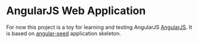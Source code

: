 # AngularJS Web Application

For now this project is a toy for learning and testing AngularJS [AngularJS](http://angularjs.org/).
It is based on [angular-seed](http://github.com/angular/angular-seed) application skeleton.
